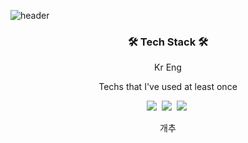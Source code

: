 ![header](https://capsule-render.vercel.app/api?type=waving&color=auto&height=200&section=header&text=Sei%20Hyun%20Choi&fontSize=50&fontAlign=50&animation=twinkling&text-color=black)


<h3 align="center">🛠 Tech Stack 🛠</h3>

<p align="center">Kr Eng</p>

<p align="center"> Techs that I've used at least once </p>

<p align="center">
  <img src="https://img.shields.io/badge/Python-3766AB?style=flat-square&logo=Python&logoColor=white"/></a>&nbsp 
  <img src="https://img.shields.io/badge/Java-007396?style=flat-square&logo=Java&logoColor=white"/></a>&nbsp 
  <img src="https://img.shields.io/badge/Mysql-E6B91E?style=flat-square&logo=MySql&logoColor=white"/></a>&nbsp 
</p>





<div align="center" style="text-align:center">
  
<p>개추</p>
  
</div>
  






